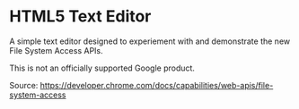 # HTML5 Text Editor

A simple text editor designed to experiement with and demonstrate the
new File System Access APIs.

This is not an officially supported Google product.

Source: https://developer.chrome.com/docs/capabilities/web-apis/file-system-access
